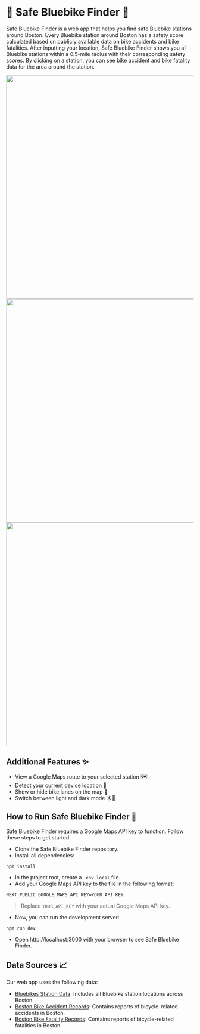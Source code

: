 <h1>🚴 Safe Bluebike Finder 🚴</h1>

Safe Bluebike Finder is a web app that helps you find safe Bluebike stations around Boston. Every Bluebike station around Boston has a safety score calculated based on publicly available data on bike accidents and bike fatalities. After inputting your location, Safe Bluebike Finder shows you all Bluebike stations within a 0.5-mile radius with their corresponding safety scores. By clicking on a station, you can see bike accident and bike fatality data for the area around the station.  

<img src="https://github.com/user-attachments/assets/e1927ce9-23b7-4948-89c0-4786fa30baed" width="600"/>
<img src="https://github.com/user-attachments/assets/7c47f1f1-8866-4a76-93a6-bb825efcab62" width="600"/>
<img src="https://github.com/user-attachments/assets/f75c4357-27fd-46f4-a242-bff6fc7c3ac5" width="600"/>

<h2>Additional Features ✨</h2> 

- View a Google Maps route to your selected station 🗺️
- Detect your current device location 📍
- Show or hide bike lanes on the map 🚴
- Switch between light and dark mode ☀️🌙

<h2>How to Run Safe Bluebike Finder 🚴</h2>
Safe Bluebike Finder requires a Google Maps API key to function. Follow these steps to get started:

- Clone the Safe Bluebike Finder repository.
- Install all dependencies:
```
npm install
```
- In the project root, create a `.env.local` file.
- Add your Google Maps API key to the file in the following format:
```
NEXT_PUBLIC_GOOGLE_MAPS_API_KEY=YOUR_API_KEY
```
> Replace `YOUR_API_KEY` with your actual Google Maps API key.
- Now, you can run the development server:
```
npm run dev
```
- Open http://localhost:3000 with your browser to see Safe Bluebike Finder.

<h2>Data Sources 📈</h2>

Our web app uses the following data:

- [Bluebikes Station Data](https://bluebikes.com/system-data): Includes all Bluebike station locations across Boston.
- [Boston Bike Accident Records](https://data.boston.gov/dataset/vision-zero-crash-records): Contains reports of bicycle-related accidents in Boston.
- [Boston Bike Fatality Records](https://data.boston.gov/dataset/vision-zero-fatality-records): Contains reports of bicycle-related fatalities in Boston.


